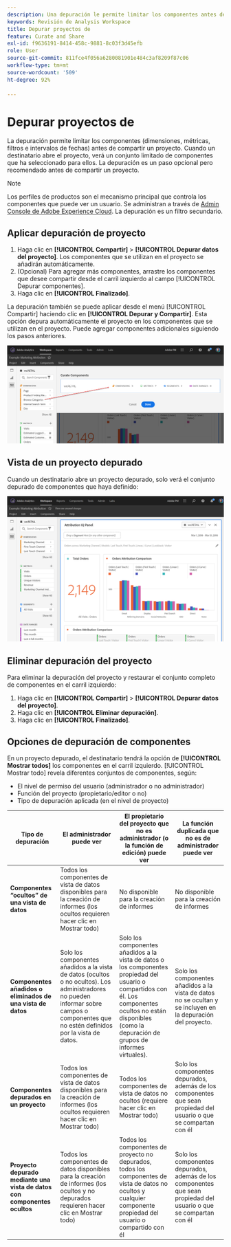 ```yaml
---
description: Una depuración le permite limitar los componentes antes de compartir un proyecto.
keywords: Revisión de Analysis Workspace
title: Depurar proyectos de
feature: Curate and Share
exl-id: f9636191-8414-458c-9881-8c03f3d45efb
role: User
source-git-commit: 811fce4f056a6280081901e484c3af8209f87c06
workflow-type: tm+mt
source-wordcount: '509'
ht-degree: 92%

---
```


# Depurar proyectos de

La depuración permite limitar los componentes (dimensiones, métricas, filtros e intervalos de fechas) antes de compartir un proyecto. Cuando un destinatario abre el proyecto, verá un conjunto limitado de componentes que ha seleccionado para ellos. La depuración es un paso opcional pero recomendado antes de compartir un proyecto.

>[!NOTE]
> Los perfiles de productos son el mecanismo principal que controla los componentes que puede ver un usuario. Se administran a través de [Admin Console de Adobe Experience Cloud](https://experienceleague.adobe.com/docs/core-services/interface/manage-users-and-products/admin-getting-started.html?lang=es). La depuración es un filtro secundario.

## Aplicar depuración de proyecto

1. Haga clic en **[!UICONTROL Compartir]** > **[!UICONTROL Depurar datos del proyecto]**.
Los componentes que se utilizan en el proyecto se añadirán automáticamente.
1. (Opcional) Para agregar más componentes, arrastre los componentes que desee compartir desde el carril izquierdo al campo [!UICONTROL Depurar componentes].
1. Haga clic en **[!UICONTROL Finalizado]**.

La depuración también se puede aplicar desde el menú [!UICONTROL Compartir] haciendo clic en **[!UICONTROL Depurar y Compartir]**. Esta opción depura automáticamente el proyecto en los componentes que se utilizan en el proyecto. Puede agregar componentes adicionales siguiendo los pasos anteriores.

![Ventana Depurar componentes que muestra los componentes que se utilizan en el proyecto.](assets/curation-field.png)

## Vista de un proyecto depurado

Cuando un destinatario abre un proyecto depurado, solo verá el conjunto depurado de componentes que haya definido:

![Un proyecto depurado compartido que muestra los componentes que ha definido.](assets/curate-project.png)

## Eliminar depuración del proyecto

Para eliminar la depuración del proyecto y restaurar el conjunto completo de componentes en el carril izquierdo:

1. Haga clic en **[!UICONTROL Compartir]** > **[!UICONTROL Depurar datos del proyecto]**.
1. Haga clic en **[!UICONTROL Eliminar depuración]**.
1. Haga clic en **[!UICONTROL Finalizado]**.

## Opciones de depuración de componentes

En un proyecto depurado, el destinatario tendrá la opción de **[!UICONTROL Mostrar todos]** los componentes en el carril izquierdo. [!UICONTROL Mostrar todo] revela diferentes conjuntos de componentes, según:

* El nivel de permiso del usuario (administrador o no administrador)
* Función del proyecto (propietario/editor o no)
* Tipo de depuración aplicada (en el nivel de proyecto)

| Tipo de depuración | El administrador puede ver | El propietario del proyecto que no es administrador (o la función de edición) puede ver | La función duplicada que no es de administrador puede ver |
| --- | --- | --- | --- |
| **Componentes “ocultos” de una vista de datos** | Todos los componentes de vista de datos disponibles para la creación de informes (los ocultos requieren hacer clic en Mostrar todo) | No disponible para la creación de informes | No disponible para la creación de informes |
| **Componentes añadidos o eliminados de una vista de datos** | Solo los componentes añadidos a la vista de datos (ocultos o no ocultos). Los administradores no pueden informar sobre campos o componentes que no estén definidos por la vista de datos. | Solo los componentes añadidos a la vista de datos o los componentes propiedad del usuario o compartidos con él. Los componentes ocultos no están disponibles (como la depuración de grupos de informes virtuales). | Solo los componentes añadidos a la vista de datos no se ocultan y se incluyen en la depuración del proyecto. |
| **Componentes depurados en un proyecto** | Todos los componentes de vista de datos disponibles para la creación de informes (los ocultos requieren hacer clic en Mostrar todo) | Todos los componentes de vista de datos no ocultos (requiere hacer clic en Mostrar todo) | Solo los componentes depurados, además de los componentes que sean propiedad del usuario o que se compartan con él |
| **Proyecto depurado mediante una vista de datos con componentes ocultos** | Todos los componentes de datos disponibles para la creación de informes (los ocultos y no depurados requieren hacer clic en Mostrar todo) | Todos los componentes de proyecto no depurados, todos los componentes de vista de datos no ocultos y cualquier componente propiedad del usuario o compartido con él | Solo los componentes depurados, además de los componentes que sean propiedad del usuario o que se compartan con él |

